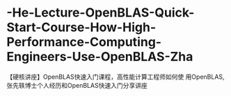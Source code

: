 # -He-Lecture-OpenBLAS-Quick-Start-Course-How-High-Performance-Computing-Engineers-Use-OpenBLAS-Zha
【硬核讲座】OpenBLAS快速入门课程，高性能计算工程师如何使 用OpenBLAS,张先轶博士个人经历和OpenBLAS快速入门分享讲座
